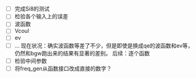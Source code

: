 #
- [ ] 完成Si8的测试
- [ ] 检验各个输入上的误差
- [ ] 波函数
- [ ] Vcoul
- [ ] ev
- [ ] ...
现在状况：确实波函数等差了不少，但是即使是换成qe的波函数和ev等，仍然和bgw跑出来的结果有显著的差别。
后续：逐个函数
- [ ] 检验中间参数
- [ ] 将freq_gen从函数接口改成直接的数字？